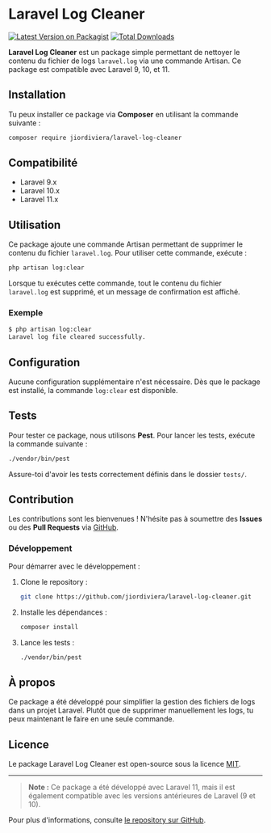 # Laravel Log Cleaner

[![Latest Version on Packagist](https://img.shields.io/packagist/v/jiordiviera/laravel-log-cleaner.svg?style=flat-square)](https://packagist.org/packages/jiordiviera/laravel-log-cleaner)
[![Total Downloads](https://img.shields.io/packagist/dt/jiordiviera/laravel-log-cleaner.svg?style=flat-square)](https://packagist.org/packages/jiordiviera/laravel-log-cleaner)

**Laravel Log Cleaner** est un package simple permettant de nettoyer le contenu du fichier de logs `laravel.log` via une commande Artisan. Ce package est compatible avec Laravel 9, 10, et 11.

## Installation

Tu peux installer ce package via **Composer** en utilisant la commande suivante :

```bash
composer require jiordiviera/laravel-log-cleaner
```

## Compatibilité

- Laravel 9.x
- Laravel 10.x
- Laravel 11.x

## Utilisation

Ce package ajoute une commande Artisan permettant de supprimer le contenu du fichier `laravel.log`. Pour utiliser cette commande, exécute :

```bash
php artisan log:clear
```

Lorsque tu exécutes cette commande, tout le contenu du fichier `laravel.log` est supprimé, et un message de confirmation est affiché.

### Exemple

```bash
$ php artisan log:clear
Laravel log file cleared successfully.
```

## Configuration

Aucune configuration supplémentaire n'est nécessaire. Dès que le package est installé, la commande `log:clear` est disponible.

## Tests

Pour tester ce package, nous utilisons **Pest**. Pour lancer les tests, exécute la commande suivante :

```bash
./vendor/bin/pest
```

Assure-toi d'avoir les tests correctement définis dans le dossier `tests/`.

## Contribution

Les contributions sont les bienvenues ! N'hésite pas à soumettre des **Issues** ou des **Pull Requests** via [GitHub](https://github.com/jiordiviera/laravel-log-cleaner).

### Développement

Pour démarrer avec le développement :

1. Clone le repository :

   ```bash
   git clone https://github.com/jiordiviera/laravel-log-cleaner.git
   ```

2. Installe les dépendances :

   ```bash
   composer install
   ```

3. Lance les tests :

   ```bash
   ./vendor/bin/pest
   ```

## À propos

Ce package a été développé pour simplifier la gestion des fichiers de logs dans un projet Laravel. Plutôt que de supprimer manuellement les logs, tu peux maintenant le faire en une seule commande.

## Licence

Le package Laravel Log Cleaner est open-source sous la licence [MIT](https://opensource.org/licenses/MIT).

---

> **Note :** Ce package a été développé avec Laravel 11, mais il est également compatible avec les versions antérieures de Laravel (9 et 10).

Pour plus d'informations, consulte [le repository sur GitHub](https://github.com/jiordiviera/laravel-log-cleaner).